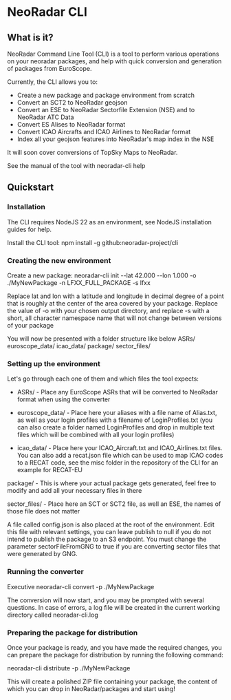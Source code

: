 # NeoRadar CLI

## What is it?

NeoRadar Command Line Tool (CLI) is a tool to perform various operations on your neoradar packages, and help with quick conversion and generation of packages from EuroScope.

Currently, the CLI allows you to:
- Create a new package and package environment from scratch
- Convert an SCT2 to NeoRadar geojson
- Convert an ESE to NeoRadar Sectorfile Extension (NSE) and to NeoRadar ATC Data
- Convert ES Alises to NeoRadar format
- Convert ICAO Aircrafts and ICAO Airlines to NeoRadar format
- Index all your geojson features into NeoRadar's map index in the NSE

It will soon cover conversions of TopSky Maps to NeoRadar.

See the manual of the tool with neoradar-cli help

## Quickstart

### Installation
The CLI requires NodeJS 22 as an environment, see NodeJS installation guides for help.

Install the CLI tool: npm install -g github:neoradar-project/cli

### Creating the new environment

Create a new package: neoradar-cli init --lat 42.000 --lon 1.000 -o ./MyNewPackage -n LFXX_FULL_PACKAGE -s lfxx

Replace lat and lon with a latitude and longitude in decimal degree of a point that is roughly at the center of the area covered by your package. Replace the value of -o with your chosen output directory, and replace -s with a short, all character namespace name that will not change between versions of your package

You will now be presented with a folder structure like below
ASRs/
euroscope_data/
icao_data/
package/
sector_files/

### Setting up the environment

Let's go through each one of them and which files the tool expects:

- ASRs/ - Place any EuroScope ASRs that will be converted to NeoRadar format when using the converter

- euroscope_data/ - Place here your aliases with a file name of Alias.txt, as well as your login profiles with a filename of LoginProfiles.txt (you can also create a folder named LoginProfiles and drop in multiple text files which will be combined with all your login profiles)

- icao_data/ - Place here your ICAO_Aircraft.txt and ICAO_Airlines.txt files. You can also add a recat.json file which can be used to map ICAO codes to a RECAT code, see the misc folder in the repository of the CLI for an example for RECAT-EU

package/ - This is where your actual package gets generated, feel free to modify and add all your necessary files in there

sector_files/ - Place here an SCT or SCT2 file, as well an ESE, the names of those file does not matter

A file called config.json is also placed at the root of the environment. Edit this file with relevant settings, you can leave publish to null if you do not intend to publish the package to an S3 endpoint. You must change the parameter sectorFileFromGNG to true if you are converting sector files that were generated by GNG.

### Running the converter

Executive neoradar-cli convert -p ./MyNewPackage

The conversion will now start, and you may be prompted with several questions. In case of errors, a log file will be created in the current working directory called neoradar-cli.log

### Preparing the package for distribution

Once your package is ready, and you have made the required changes, you can prepare the package for distribution by running the following command:

neoradar-cli distribute -p ./MyNewPackage

This will create a polished ZIP file containing your package, the content of which you can drop in NeoRadar/packages and start using!